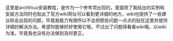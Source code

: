 这里是archlinux安装教程，是作为一个参考项出现的，里面除了我给出的实例和安装方法同时也贴出了官方wiki网址可以看到更详细的地方，wiki也提供了一些建议和会出现的问题，毕竟我能力有限所以不会把那些问题一点点的贴在这里并提供详细的解决办法。希望你能够好好使用它哦，不过出了问题得看看wiki哦，以wiki为准，毕竟我也没有办法做到及时更正。
